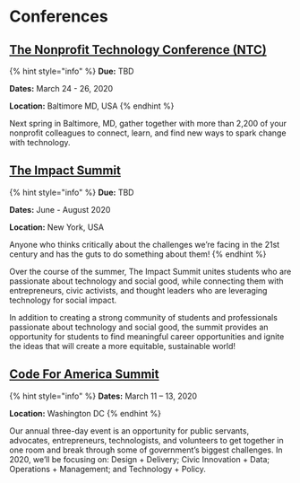 # Conferences

## [The Nonprofit Technology Conference \(NTC\)](https://www.nten.org/ntc/)

{% hint style="info" %}
**Due:** TBD

**Dates:** March 24 - 26, 2020

**Location:** Baltimore MD, USA
{% endhint %}

Next spring in Baltimore, MD, gather together with more than 2,200 of your nonprofit colleagues to connect, learn, and find new ways to spark change with technology.

## [The Impact Summit](https://www.impactlabs.io/summit/)

{% hint style="info" %}
**Due:** TBD

**Dates:** June - August 2020

**Location:** New York, USA

Anyone who thinks critically about the challenges we’re facing in the 21st century and has the guts to do something about them!
{% endhint %}

Over the course of the summer, The Impact Summit unites students who are passionate about technology and social good, while connecting them with entrepreneurs, civic activists, and thought leaders who are leveraging technology for social impact.

​In addition to creating a strong community of students and professionals passionate about technology and social good, the summit provides an opportunity for students to find meaningful career opportunities and ignite the ideas that will create a more equitable, sustainable world!

## [Code For America Summit](https://www.codeforamerica.org/summit)

{% hint style="info" %}
**Dates:** March 11 – 13, 2020

**Location:** Washington DC
{% endhint %}

Our annual three-day event is an opportunity for public servants, advocates, entrepreneurs, technologists, and volunteers to get together in one room and break through some of government’s biggest challenges. In 2020, we’ll be focusing on: Design + Delivery; Civic Innovation + Data; Operations + Management; and Technology + Policy.

